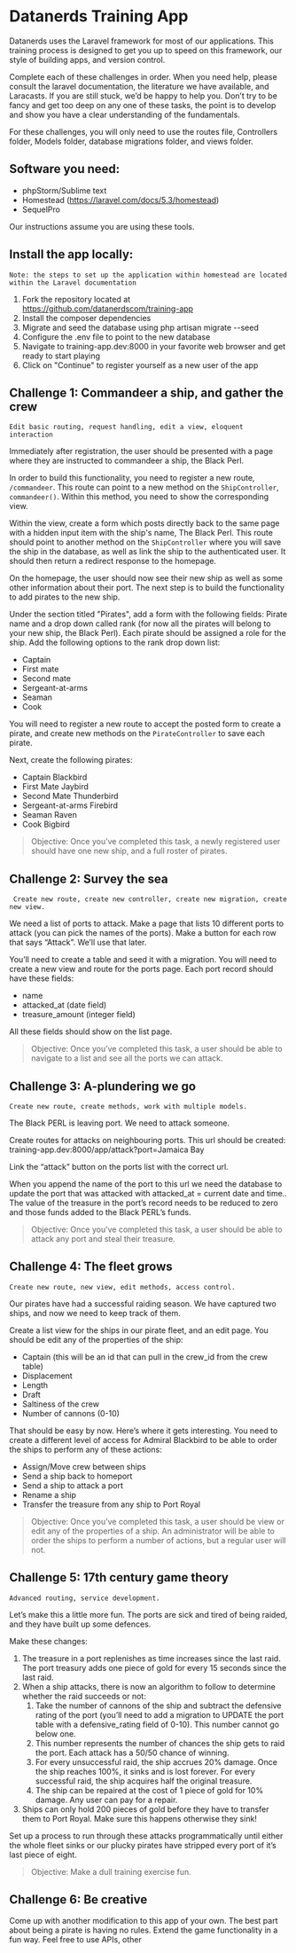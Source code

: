 # Datanerds Training App 

Datanerds uses the Laravel framework for most of our applications. This training process is designed to get you up to speed on this framework, our style of building apps, and version control.

Complete each of these challenges in order. When you need help, please consult the laravel documentation, the literature we have available, and Laracasts. If you are still stuck, we’d be happy to help you. Don’t try to be fancy and get too deep on any one of these tasks, the point is to develop and show you have a clear understanding of the fundamentals.

For these challenges, you will only need to use the routes file, Controllers folder, Models folder, database migrations folder, and views folder.

## Software you need:

- phpStorm/Sublime text
- Homestead (https://laravel.com/docs/5.3/homestead)
- SequelPro

Our instructions assume you are using these tools. 

## Install the app locally:
`Note: the steps to set up the application within homestead are located within the Laravel documentation`

1. Fork the repository located at https://github.com/datanerdscom/training-app
2. Install the composer dependencies
3. Migrate and seed the database using php artisan migrate --seed
4. Configure the .env file to point to the new database
5. Navigate to training-app.dev:8000 in your favorite web browser and get ready to start playing
6. Click on "Continue" to register yourself as a new user of the app

## Challenge 1: Commandeer a ship, and gather the crew
`Edit basic routing, request handling, edit a view, eloquent interaction`

Immediately after registration, the user should be presented with a page where they are instructed to commandeer a ship, the Black Perl. 

In order to build this functionality, you need to register a new route, `/commandeer`. This route can point to a new method on the `ShipController`, `commandeer()`. Within this method, you need to show the corresponding view. 

Within the view, create a form which posts directly back to the same page with a hidden input item with the ship's name, The Black Perl. This route should point to another method on the `ShipController` where you will save the ship in the database, as well as link the ship to the authenticated user. It should then return a redirect response to the homepage.

On the homepage, the user should now see their new ship as well as some other information about their port. The next step is to build the functionality to add pirates to the new ship.

Under the section titled "Pirates", add a form with the following fields: Pirate name and a drop down called rank (for now all the pirates will belong to your new ship, the Black Perl). Each pirate should be assigned a role for the ship. Add the following options to the rank drop down list:
- Captain
- First mate
- Second mate
- Sergeant-at-arms
- Seaman
- Cook

You will need to register a new route to accept the posted form to create a pirate, and create new methods on the `PirateController` to save each pirate.

Next, create the following pirates:

- Captain Blackbird
- First Mate Jaybird
- Second Mate Thunderbird
- Sergeant-at-arms Firebird
- Seaman Raven
- Cook Bigbird

> Objective: Once you’ve completed this task, a newly registered user should have one new ship, and a full roster of pirates.

## Challenge 2: Survey the sea
` Create new route, create new controller, create new migration, create new view.`

We need a list of ports to attack. Make a page that lists 10 different ports to attack (you can pick the names of the ports). Make a button for each row that says “Attack”. We’ll use that later.

You’ll need to create a table and seed it with a migration. You will need to create a new view and route for the ports page. Each port record should have these fields:
- name
- attacked_at (date field)
- treasure_amount (integer field)

All these fields should show on the list page.

> Objective: Once you’ve completed this task, a user should be able to navigate to a list and see all the ports we can attack.

## Challenge 3: A-plundering we go
`Create new route, create methods, work with multiple models.`

The Black PERL is leaving port. We need to attack someone. 

Create routes for attacks on neighbouring ports. This url should be created: training-app.dev:8000/app/attack?port=Jamaica Bay

Link the “attack” button on the ports list with the correct url.

When you append the name of the port to this url we need the database to update the port that was attacked with attacked_at = current date and time.. The value of the treasure in the port’s record needs to be reduced to zero and those funds added to the Black PERL’s funds.

> Objective: Once you’ve completed this task, a user should be able to attack any port and steal their treasure.

## Challenge 4: The fleet grows
`Create new route, new view, edit methods, access control.`

Our pirates have had a successful raiding season. We have captured two ships, and now we need to keep track of them. 

Create a list view for the ships in our pirate fleet, and an edit page. You should be edit any of the properties of the ship:

- Captain (this will be an id that can pull in the crew_id from the crew table)
- Displacement
- Length
- Draft
- Saltiness of the crew
- Number of cannons (0-10)

That should be easy by now. Here’s where it gets interesting. You need to create a different level of access for Admiral Blackbird to be able to order the ships to perform any of these actions:

- Assign/Move crew between ships
- Send a ship back to homeport
- Send a ship to attack a port
- Rename a ship
- Transfer the treasure from any ship to Port Royal


> Objective: Once you’ve completed this task, a user should be view or edit any of the properties of a ship. An administrator will be able to order the ships to perform a number of actions, but a regular user will not.



## Challenge 5: 17th century game theory
`Advanced routing, service development.`

Let’s make this a little more fun. The ports are sick and tired of being raided, and they have built up some defences.

Make these changes:

1. The treasure in a port replenishes as time increases since the last raid. The port treasury adds one piece of gold for every 15 seconds since the last raid. 
2. When a ship attacks, there is now an algorithm to follow to determine whether the raid succeeds or not:
   1. Take the number of cannons of the ship and subtract the defensive rating of the port (you’ll need to add a migration to UPDATE the port table with a defensive_rating field of 0-10). This number cannot go below one.
   2. This number represents the number of chances the ship gets to raid the port. Each attack has a 50/50 chance of winning. 
   3. For every unsuccessful raid, the ship accrues 20% damage. Once the ship reaches 100%, it sinks and is lost forever. For every successful raid, the ship acquires half the original treasure.
   4. The ship can be repaired at the cost of 1 piece of gold for 10% damage. Any user can pay for a repair.
3. Ships can only hold 200 pieces of gold before they have to transfer them to Port Royal. Make sure this happens otherwise they sink!

Set up a process to run through these attacks programmatically until either the whole fleet sinks or our plucky pirates have stripped every port of it’s last piece of eight.

> Objective: Make a dull training exercise fun.


## Challenge 6: Be creative

Come up with another modification to this app of your own. The best part about being a pirate is having no rules. Extend the game functionality in a fun way. Feel free to use APIs, other 
